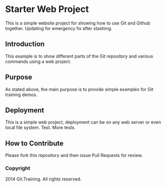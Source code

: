 # Starter Web Project

This is a simple website project for showing
how to use Git and Github together. Updating
for emergency fix after stashing.

## Introduction

This example is to show different parts of the Git
repository and various commands using a web
project.

## Purpose

As stated above, the main purpose is to provide
simple examples for Git training demos.

## Deployment

This is a simple web project, deployment can
be on any web server or even local file
system. Test. More tests.

## How to Contribute

Please fork this repository and then issue Pull Requests for review.

### Copyright
2014 Git.Training. All rights reserved.